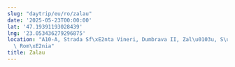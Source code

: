 ```yaml
---
slug: "daytrip/eu/ro/zalau"
date: '2025-05-23T00:00:00'
lat: '47.19391193028439'
lng: '23.053436279296875'
location: "A10-A, Strada Sf\xE2nta Vineri, Dumbrava II, Zal\u0103u, S\u0103laj, 470005,\
  \ Rom\xE2nia"
title: Zalau
---
```



